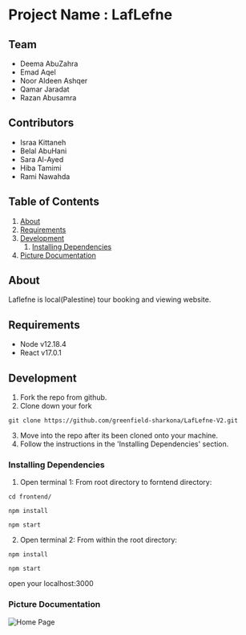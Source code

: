 # Project Name : LafLefne 

## Team
  - Deema AbuZahra
  - Emad Aqel
  - Noor Aldeen Ashqer 
  - Qamar Jaradat
  - Razan Abusamra
  
## Contributors 
  - Israa Kittaneh
  - Belal AbuHani
  - Sara Al-Ayed
  - Hiba Tamimi
  - Rami Nawahda

## Table of Contents

1. [About](#about)
1. [Requirements](#requirements)
1. [Development](#development)
    1. [Installing Dependencies](#installing-dependencies)
1. [Picture Documentation](#documentation)

## About
Laflefne is local(Palestine) tour booking and viewing website.

## Requirements

- Node v12.18.4
- React v17.0.1

## Development

1. Fork the repo from github.
2. Clone down your fork
```
git clone https://github.com/greenfield-sharkona/LafLefne-V2.git
```
3. Move into the repo after its been cloned onto your machine.
4. Follow the instructions in the 'Installing Dependencies' section.

### Installing Dependencies

1. Open terminal 1: From root directory to forntend directory:
```
cd frontend/
```
```
npm install
```
```
npm start
```
2. Open terminal 2: From within the root directory:
```
npm install
```
```
npm start
```
open your localhost:3000

### Picture Documentation
![Home Page](https://i.imgur.com/T6WHKg9.png)



